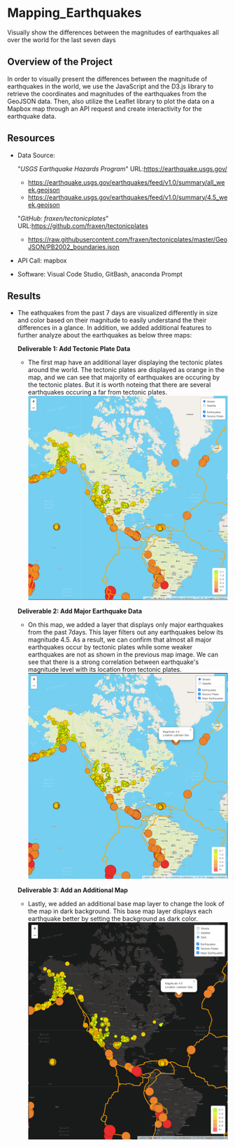 # Mapping_Earthquakes
Visually show the differences between the magnitudes of earthquakes all over the world for the last seven days

## Overview of the Project
In order to visually present the differences between the magnitude of earthquakes in the world, we use the JavaScript and the D3.js library to retrieve the coordinates and magnitudes of the earthquakes from the GeoJSON data. Then, also utilize the Leaflet library to plot the data on a Mapbox map through an API request and create interactivity for the earthquake data.

## Resources
- Data Source: 

  "*USGS Earthquake Hazards Program*" URL:<https://earthquake.usgs.gov/>
  - <https://earthquake.usgs.gov/earthquakes/feed/v1.0/summary/all_week.geojson>
  - <https://earthquake.usgs.gov/earthquakes/feed/v1.0/summary/4.5_week.geojson>
  
  "*GitHub: fraxen/tectonicplates*" URL:<https://github.com/fraxen/tectonicplates>
  - <https://raw.githubusercontent.com/fraxen/tectonicplates/master/GeoJSON/PB2002_boundaries.json>

- API Call: mapbox
- Software: Visual Code Studio, GitBash, anaconda Prompt


## Results
+ The eathquakes from the past 7 days are visualized differently in size and color based on their magnitude to easily understand the their differences in a glance. In addition, we added additional features to further analyze about the earthquakes as below three maps:
  
  **Deliverable 1: Add Tectonic Plate Data**
  - The first map have an additional layer displaying the tectonic plates around the world. The tectonic plates are displayed as orange in the map, and we can see that majority of earthquakes are occuring by the tectonic plates. But it is worth noteing that there are several earthquakes occuring a far from tectonic plates.
  ![](Earthquake_Challenge/images/deliverable1_output.png)
  
  **Deliverable 2: Add Major Earthquake Data**
  - On this map, we added a layer that displays only major earthquakes from the past 7days. This layer filters out any earthquakes below its magnitude 4.5. As a result, we can confirm that almost all major earthquakes occur by tectonic plates while some weaker earthquakes are not as shown in the previous map image. We can see that there is a strong correlation between earthquake's magnitude level with its location from tectonic plates.
  ![](Earthquake_Challenge/images/deliverable2_output.png)

  **Deliverable 3: Add an Additional Map**
  - Lastly, we added an additional base map layer to change the look of the map in dark background. This base map layer displays each earthquake better by setting the background as dark color.
  ![](Earthquake_Challenge/images/deliverable3_output.png)

